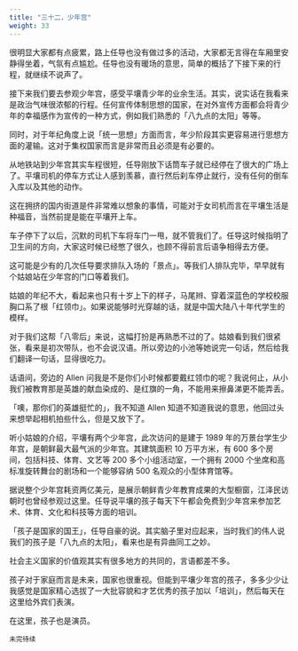 ```yaml
---
title: "三十二，少年宫"
weight: 33
---
```

很明显大家都有点疲累，路上任导也没有做过多的活动，大家都无言得在车厢里安静得坐着，气氛有点尴尬。任导也没有暖场的意思，简单的概括了下接下来的行程，就继续不说声了。

接下来我们要去参观少年宫，感受平壤青少年的业余生活。其实，说实话在我看来是政治气味很浓郁的行程。任何宣传体制思想的国家，在对外宣传方面都会将青少年的幸福感作为宣传的一种方式，例如我们熟悉的「八九点的太阳」等等。

同时，对于年纪角度上说「统一思想」方面而言，年少阶段其实更容易进行思想方面的灌输。这对于集权国家而言是非常而且必须是有必要的。

从地铁站到少年宫其实车程很短，任导刚放下话筒车子就已经停在了很大的广场上了。平壤司机的停车方式让人感到羡慕，直行然后刹车停止就行，没有任何的倒车入库以及其他的动作。

这在拥挤的国内街道是件非常难以想象的事情，可能对于女司机而言在平壤生活是种福音，当然前提是能在平壤开上车。

车子停下了以后，沉默的司机下车将车门一甩，就不管我们了。任导这时候指明了卫生间的方向，大家这时候已经憋了很久，也顾不得前言后语争相得去方便。

这可能是少有的几次任导要求排队入场的「景点」。等我们人排队完毕，早早就有个姑娘站在少年宫的门口等着我们。

姑娘的年纪不大，看起来也只有十岁上下的样子，马尾辫、穿着深蓝色的学校校服胸口系了根「红领巾」。如果说能够时光穿越的话，就是中国大陆八十年代学生的模样。

对于我们这帮「八零后」来说，这幅打扮是再熟悉不过的了。姑娘看到我们很紧张，看来是初次带队，也不会说汉语。所以旁边的小池等她说完一句话，然后给我们翻译一句话，显得很吃力。

话语间，旁边的 Allen 问我是不是你们小时候都要戴红领巾的呢？我说何止，从小我们被教育那是英雄的献血染成的、是红旗的一角，不能用来擦鼻涕更不能弄丢。

「噢，那你们的英雄挺忙的」，我不知道 Allen 知道不知道我说的意思，他回过头来想举起相机拍些什么，但是又放下了。

听小姑娘的介绍，平壤有两个少年宫，此次访问的是建于 1989 年的万景台学生少年宫，是朝鲜最大最气派的少年宫。其建筑面积 10 万平方米，有 600 多个房间，包括科技、体育、文艺等 200 多个小组活动室，一个拥有 2000 个坐席和高标准旋转舞台的剧场和一个能够容纳 500 名观众的小型体育馆等。

据说整个少年宫耗资两亿美元，是展示朝鲜青少年教育成果的大型橱窗，江泽民访朝时也曾经参观过这里。任导说平壤的孩子每天下午都会免费到少年宫来参加艺术、体育、文化和科技等方面的培训。

「孩子是国家的国王」，任导自豪的说。其实脑子里对应起来，当时我们的伟人说我们的孩子是「八九点的太阳」，看来也是有异曲同工之妙。

社会主义国家的价值观其实有很多地方的共同的，言语都差不多。

孩子对于家庭而言是未来，国家也很重视。但能到平壤少年宫的孩子，多多少少让我感觉是国家精心选拔了一大批容貌和才艺优秀的孩子加以「培训」，然后每天在这里给外宾们表演。

在这里，孩子也是演员。

`未完待续`
